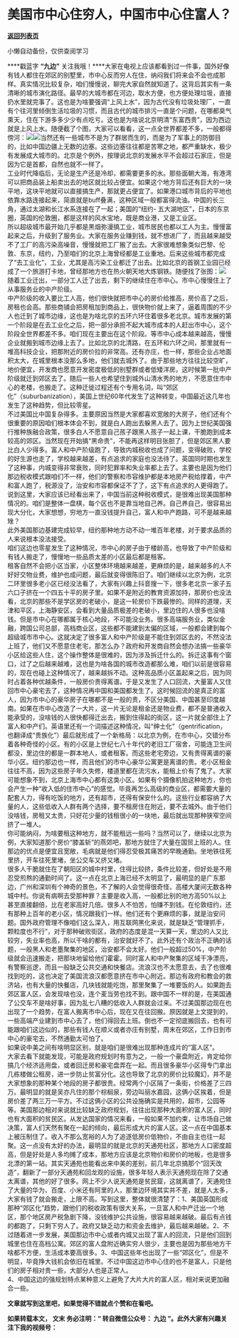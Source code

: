 # 美国市中心住穷人，中国市中心住富人？

[**返回列表页**](/gzh/九边)

小懒自动备份，仅供查阅学习

****戳蓝字 **“九边”**
关注我哦！****大家在电视上应该都看到过一件事，国外好像有钱人都住在郊区的别墅里，市中心反而穷人在住，纳闷我们将来会不会也成那样。真实情况比较复杂，咱们慢慢说，聊完大家自然就知道了。这背后其实有一条清晰的城市演化路径。最早的大城市都在河边，取水方便，也方便处理垃圾，直接扔水里就完事了。这也是为啥要强调“上风上水”，因为古代没有垃圾处理厂，一直有个往河里倾倒生活垃圾的习惯，而且古代的城市排污一直是个问题，在哪都臭气熏天，住在下游多多少少有点吃亏。这也是为啥说北京明清“东富西贵”，因为西边就是上风上水。随便截了个图，大家可以看看，这一点全世界都差不多，一般都得傍河：![](https://mmbiz.qpic.cn/sz_mmbiz_jpg/INpibEpTBzYcxkKGcMCJN6MAv9vthkjBtsPYSiceKXRHEHqNhd2I7t9gUP95W0rtmh5LvMbxfp3NkF1xo9Nu9DKg/640?wx_fmt=jpeg)![](https://mmbiz.qpic.cn/sz_mmbiz_png/INpibEpTBzYfficwIEJl6a5KUyh6KmNpM1ZwdzjDYzhZsjGNBNsAoYCvsAHkmx6m1VnlZhcacF59V73UcBTQgPXg/640?wx_fmt=png&from;=appmsg)当然还有一些城市不是为了群居而生的，而是为了军事上的防御目的，比如中国边疆上无数的边塞。这些边塞往往都是苦寒之地，都严重缺水，极少有发展成大城市的。北京是个例外，按理说北京的发展水平不会超过石家庄，但是因为它是首都，自然也就不一样了。  
工业时代降临后，无论是生产还是冷却，都需要更多的水。那些面朝大海，有港湾可以把商品装上船卖出去的地区就比较占便宜。如果这个地方背后还有巨大的一块平地，这块平地就可以直接搞生产，那就更占便宜了。如果港口城市背后的平地也依靠水路连接起来，简直就是buff叠满，这种区域一般都富得流油。中国的长三角，通过太湖和长江水系连接在了一起；美国的“纽约-
五大湖地区”，日本的东京圈，英国的伦敦圈，都是这样的风水宝地，既是商业港，又是工业区。  
所以超级城市最开始几乎都是黑烟弥漫搞工业，城市居民也都以工人为主。慢慢富起来之后，升级到了服务业。大家在服务业赚到钱，就不想进厂了，而且越来越受不了工厂的高污染高噪音，慢慢就把工厂搬了出去。大家很难想象类似巴黎、伦敦、东京，纽约，乃至咱们的北京上海曾经都是工业重地。后来这些城市都完成了“去工业化”，工业，尤其是高污染工业都迁了出去。比如北京的首钢工业园已经成了一个旅游打卡地，曾经那地方也在热火朝天地大炼钢铁。随便找了张图：![](https://mmbiz.qpic.cn/sz_mmbiz_jpg/INpibEpTBzYfficwIEJl6a5KUyh6KmNpM1ko9DYL2Nt2h8E1C0eMGWWT5vxHJmGQucdbMXzoibfGutOCmbt1uDlaA/640?wx_fmt=jpeg&from;=appmsg)随着工业迁出，一部分工人迁了出去，剩下的继续住在市中心。市中心慢慢住上了从事服务业的中产阶级。  
中产阶级的收入要比工人高，他们很快就把市中心的房价给推高，房价高了之后，房租也会高。那些商铺会把房租加到商品上，很快物价就上来了，逼着周围的不少人也迁到了城市边缘，这也是为啥北京的五环六环住着很多老北京。城市发展的第一个阶段是在去工业化之后，把一部分承担不起大城市成本的人赶出市中心，这个阶段全世界都差不多。咱们现在主要出在这个阶段。等市中心成本越来越高，慢慢企业就搬到城市边缘上去了。比如北京的北清路，在五环和六环之间，那里就有一堆高科技企业，把那附近的房价拉的非常高。还有亦庄，也一样，那些企业占地面积太大，在城里根本没那么多地，他们就去城外了。由于那些地方往往比较空旷，地价便宜，开发商也愿意开发密度极低的别墅群或者低矮洋房。这时候第一批中产阶级就迁到郊区去了。随后一些人也希望住到城外山清水秀的地方，不愿意住市中心的老楼，也搬走了。这种迁徙过程还有个专用名词，叫“郊区化”（suburbanization），美国上世纪60年代发生了这种转变，中国最近这几年也发生了这种趋势，但比较零星。  
不过美国比中国复杂得多。主要原因当然是大家都喜欢宽敞的大房子，他们还有个很重要的原因咱们根本体会不到，就是白人跑出去躲黑人去了。因为上世纪美国强行推种族融合政策，很多白人不愿意自己孩子跟黑人孩子一起上课，干脆跑到成本较高的郊区。当然现在开始搞“黑命贵”，不能再这样明目张胆了，但是郊区黑人要比白人少得多。富人和中产阶级跑了，导致内城税收也成了问题，变得破败，学校的好生源也走了，学校越来越差，有点追求的家庭也没法待了。英国同时期也发生了这种事，内城变得非常衰败，同时犯罪率和失业率都上去了。主要也是因为他们那边税收模式跟咱们不一样，他们的警察和市容维护都是本地房产税给撑着，中产和富人跑了，税源没了，治安和市容都保证不了了，这下有点追求的人更得跑了。说到这里，大家应该已经看出来了，中国当前这种税收模式，是很难出现美国那种情况的。咱们是整体一盘棋，每个区也不是靠当地自己养。自己养自己，很容易出现大分化，大家想想，穷地方一直没钱提升自己，富人和中产跑路，可不是越来越矬？  
此外美国那边基建完成较早，纽约那种地方动不动一堆百年老楼，对于要求品质的人来说根本没法接受。  
咱们这边也零星发生了这种情况，市中心的房子由于楼龄高，也导致了中产阶级和有钱人搬走了，慢慢地一些品质太差的小区最后都是租客。  
租客自然不会把小区当家，小区整体环境越来越差，更麻烦的是，越来越多的人不好好交物业费，维护也成问题，最后就变得很陈旧了。咱们继续以北京为例，北京二环里很多老小区已经没法看了，大家有兴趣上抖音搜一下，很多老北京一家子五六口子挤在一个四五十平的房子里。如果不是附近的教育资源加持，那房价也没法看，北京的那些不是学区房的老破小，是这一轮房价下跌最惨的。同样的道理，天津和平区，上海静安区，会看到大量品质极差的老破小，里边住的人很多也没啥钱。但是市中心在哪都属于核心地段，不可能没业务。很多高端服务业，类似金融，跨国公司总部，高档商业区，这些都不能建到太偏的区域，一般都会建到每个超级城市市中心。这就决定了很多富人和中产阶级是不能住到郊区去的，不然没法上班了，他们又不愿意住老宅，那怎么办？政府和开发商自然会想办法搞一些豪华小区给这些人住，这个操作整体是很难的，因为涉及拆迁什么的。拆迁这事有个窗口，过了之后越来越难，这也是为啥各国的城市改造都那么难，咱们以前是很容易的，现在也碰上这种情况了，越来越拆不动。这种高品质小区盖起来之后，因为同时占着各种优越条件，一般房价贵得离谱。于是又发生了人口回流，大量富人又住回市中心豪宅去了，这种情况再中国和美国都发生了。这时候回流的是真正的富人，因为市中心的豪华房子在哪都不是一般的贵，不区分美国、中国甚至印度越南。如果在市中心改造了一大片，这一片无论是租金还是物业费，都不是普通收入能承受的，没啥钱的人很快都得迁出去，搬到住得起的街区，这一片就全部住上了富人和中产们。英语里还有一个词描述这种情况，叫“绅士化”（gentrification，也翻译成“贵族化”）最后就形成了一个新格局：以北京为例，在市中心，交错分布着各种奇怪的小区。有的小区是上世纪七八十年代的老旧工厂宿舍，可能连卫生间都没，里边住的都是一群本地人，或者租客。而这些老宅旁边，又有贵得离谱的豪华小区。纽约那边也一样，而且他们的市中心豪华公寓更是离谱的贵。老小区租金往往不高，因为这些房子年久失修，楼道里都在流污水，能租上价有了鬼了。大家可能想象不到，北京上海市中心都有这类小区。如果有个摄像机拍这种地方，你也会产生一种“收入低的住市中心”的感觉。毕竟再怎么高级的商业区，都需要大量的配套人力，得有吃饭的地方，还有超市，还得有保安什么的。这些行业都容纳了大量的人，这些低收入人群有两个选择，要不租房住在附近，要不去城外。由于他们没啥钱，房租又太贵，只好花少量的钱租很小的一块地，最后就出现那种狭窄空间挤了一堆人。  
你可能纳闷，为啥要租这种地方，就不能租远一些吗？当然可以了，继续以北京为例，大家知道那个房价“膝盖斩”的燕郊吧，那地方就住了大量在国贸上班的人。住那边的优点是便宜且宽敞，毛病就是他们得忍受极其痛苦的早晚通勤。坐地铁往死里挤，开车往死里堵，坐公交车又挤又堵。  
很多人干脆就住在了朝阳区的城中村里，住得比较挤，条件比较差，但好处是不用忍受煎熬的通勤时间了。这一点在北京上海已经不太明显了，最明显的是广东那边，广州和深圳有个神奇的景色，不了解的人会觉得很奇怪，高楼大厦间无数各种城中村。你说有病啊去受那种罪？主要是收入高，一般都比别的地方高50%以上甚至直接翻倍，比在老家高好几倍。很多人不怕苦，怕赚不到钱。在伦敦纽约，还有那种上百年的老小区，情况跟我们一样。他们还有个更麻烦的事，就是治安问题。国外政府管理不像咱们这么深入，用互联网黑化来说，就是缺乏“管理抓手，颗粒度也不行”，对于那种破败街区，政府的态度是混一天算一天，里边的人又比较穷，失业率也高，所以干啥的都有，治安就好不了。此外还有个政治不正确的话题，一般黑人和老墨聚集的地区，治安都不会太好。他们一般超过50%，中产阶级就会迅速搬走，把那块地留给他们霍霍。同时富人和中产聚集的区域干净漂亮，有警察巡逻，而且一般缺乏公共交通和快餐店。流浪汉也不太愿意去，去了也很难找到吃的，这也决定了美国流浪汉都愿意挤在市中心附近。那边有政府和教会的救济站，也有大量的快餐店，几块钱就能吃饱，那里聚集了一堆要饭的人。如果跑去郊区富人区，会发现啥也没，连个麦当劳也找不到。跟中国不一样的是，在美国通了公交车不是啥好事，因为乱七八糟的低收入人群就会过来。不过美国那边现在也出现了一个趋势，在富人搬离市中心后，现在又在往回搬。原因就是上文提到的，一些高端产业建到市中心去了，他们得回去上班。倒也不一定彻底搬回去，也有可能跟咱们这边似的，那些有钱人在顺义或者亦庄有别墅，周末在郊区，工作日到市中心的豪宅去，不然通勤太可怕了。  
如果说中美之间有啥明显区别，就是咱们是很难出现那种连成片的“富人区”。  
大家去看下就能发现，可能是政府规划时有意为之，一般一个豪盘附近，肯定给你搞几个经济适用盘，或者回迁房和豪宅盘弄在一起。而且很多豪华小区得专门拿出几栋楼做公租房，进一步防止贫富分化。这也导致了北京的房价比较魔幻，并不是大家想象的那种某个地段的房子都很贵。经常两个小区隔了一条街，价格差了三四万。最明显的就是吴亦凡住的那个棕榈泉，旁边叫丽水嘉园，这俩小区挨着，但是房价差了两三万一平方。不过这俩小区的公共设施确实是共用的，超市，公园等等。美国那边相对来说就比较缺乏政府规划，往往出现那种大面积的富人区，同时也有大面积的贫民区。从发达国家的情况来看，一般如果不加约束，让市场自己做决策，富人们天然有聚在一起的倾向，最后形成大片的富人区。这一点在中国基本上被压制住了。收入不那么宽裕的人为了追逐低房价低物价，不由自主也往一起聚。这一点没有太好的办法，最明显的就是北京的天通苑社区，那地方人口密度超高，但是好处是人多均摊了成本，那地方应该是北京物价和房价的地板，也是很多北漂的第一站。其实天通苑也能看出来中美的差别，前几年北京搞那个“回天改造”，翻新了一部分天通苑和回龙观的设施，很多年轻人表示天通苑现在除了交通太离谱，其他的好了很多。网上不少人说天通苑是贫民窟，这就离谱了，天通苑住了大量的华为、百度、小米还有阿里的人，那里边环境其实并不差，就是人太多，大家有钱了就会搬走，上限不高。写到这里，整体就很清楚了：1、美国英国形成那种“郊区化”趋势，跟他们的税收政策有很大关系，一旦富人和中产迁出一个地区，那个地区房产税急剧下降，没钱维护公共设施，很容易越来越破。最后有点钱的都跑了，只剩下穷人了。政府又缺乏动力和资金去维护，最后越来越破。2、不过随着进一步发展，美国那边市中心或者内城又出现了富人的回流，只是他们回到城里也住在高档公寓。郊区的富人盘附近确实穷人很少，主要也是因为那些地方干啥都不方便，生活成本要高很多。3、中国这些年也出现了一些“郊区化”，但是不明显，毕竟挣大钱机会依旧在城里。不过中国这边市中心住的也不是富人，只是他们的房子相对贵一些，大部分人也是正常人。  
4、中国这边的强规划特点某种意义上避免了大片大片的富人区，相对来说更加融合一些。

 **文章就写到这里吧，如果觉得不错就点个赞和在看吧。**

 **如果转载本文， **文末** 务必注明：“ **转自微信公众号：** **九边** ”。此外大家有兴趣关注下我的视频号：**

